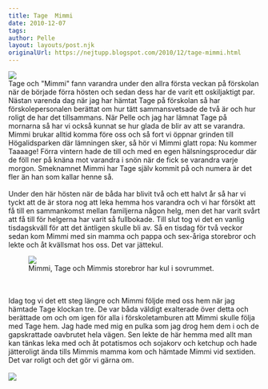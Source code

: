 ```yaml
---
title: Tage  Mimmi
date: 2010-12-07
tags: 	
author: Pelle
layout: layouts/post.njk
originalUrl: https://nejtupp.blogspot.com/2010/12/tage-mimmi.html
---
```


<img src="../../../../img/frida-o-tage.jpg"><br>Tage och "Mimmi" fann varandra under den allra första veckan på förskolan när de började förra hösten och sedan dess har de varit ett oskiljaktigt par. Nästan varenda dag när jag har hämtat Tage på förskolan så har förskolepersonalen berättat om hur tätt sammansvetsade de två är och hur roligt de har det tillsammans. När Pelle och jag har lämnat Tage på mornarna så har vi också kunnat se hur glada de blir av att se varandra. Mimmi brukar alltid komma före oss och så fort vi öppnar grinden till Högalidsparken där lämningen sker, så hör vi Mimmi glatt ropa: Nu kommer Taaaage! Förra vintern hade de till och med en egen hälsningsprocedur där de föll ner på knäna mot varandra i snön när de fick se varandra varje morgon. Smeknamnet Mimmi har Tage själv kommit på och numera är det fler än han som kallar henne så.<br><br>Under den här hösten när de båda har blivit två och ett halvt år så har vi tyckt att de är stora nog att leka hemma hos varandra och vi har försökt att få till en sammankomst mellan familjerna någon helg, men det har varit svårt att få till för helgerna har varit så fullbokade. Till slut tog vi det en vanlig tisdagskväll för att det äntligen skulle bli av. Så en tisdag för två veckor sedan kom Mimmi med sin mamma och pappa och sex-åriga storebror och lekte och åt kvällsmat hos oss. Det var jättekul.

<figure>
	<img src="../../../../img/Frida%2Bmed%2Bfamilj-_MG_6023.jpg">
	<figcaption>Mimmi, Tage och Mimmis storebror har kul i sovrummet.</figcaption>
</figure><br><br>Idag tog vi det ett steg längre och Mimmi följde med oss hem när jag hämtade Tage klockan tre. De var båda väldigt exalterade över detta och berättade om och om igen för alla i förskoletamburen att Mimmi skulle följa med Tage hem. Jag hade med mig en pulka som jag drog hem dem i och de gapskrattade oavbrutet hela vägen. Sen lekte de här hemma med allt man kan tänkas leka med och åt potatismos och sojakorv och ketchup och hade jätteroligt ända tills Mimmis mamma kom och hämtade Mimmi vid sextiden. Det var roligt och det gör vi gärna om.<br><br><img src="../../../../img/Frida%2Bbes%25C3%25B6ker-_MG_6218.jpg">
